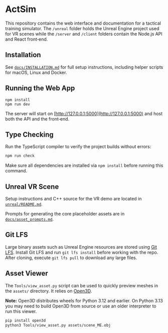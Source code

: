 # ActSim

This repository contains the web interface and documentation for a tactical
training simulator. The `/unreal` folder holds the Unreal Engine project used
for VR scenes while the `/server` and `/client` folders contain the Node.js API
and React front‑end.

## Installation

See [`docs/INSTALLATION.md`](docs/INSTALLATION.md) for full setup instructions,
including helper scripts for macOS, Linux and Docker.

## Running the Web App

```
npm install
npm run dev
```

The server will start on [http://127.0.0.1:5000](http://127.0.0.1:5000) and host both the API and the front‑end.

## Type Checking

Run the TypeScript compiler to verify the project builds without errors:

```bash
npm run check
```

Make sure all dependencies are installed via `npm install` before running this command.

## Unreal VR Scene

Setup instructions and C++ source for the VR demo are located in
[`unreal/README.md`](unreal/README.md).

Prompts for generating the core placeholder assets are in [`docs/asset_prompts.md`](docs/asset_prompts.md).


## Git LFS

Large binary assets such as Unreal Engine resources are stored using [Git LFS](https://git-lfs.github.com/). Install Git LFS and run `git lfs install` before working with the repo. After cloning, execute `git lfs pull` to download any large files.

## Asset Viewer

The `Tools/view_asset.py` script can be used to quickly preview meshes in the
`assets/` directory. It relies on [Open3D](https://www.open3d.org/).

**Note:** Open3D distributes wheels for Python 3.12 and earlier. On Python
3.13 you may need to build Open3D from source or use an older interpreter to
run this viewer.

```bash
pip install open3d
python3 Tools/view_asset.py assets/scene_ME.obj
```
